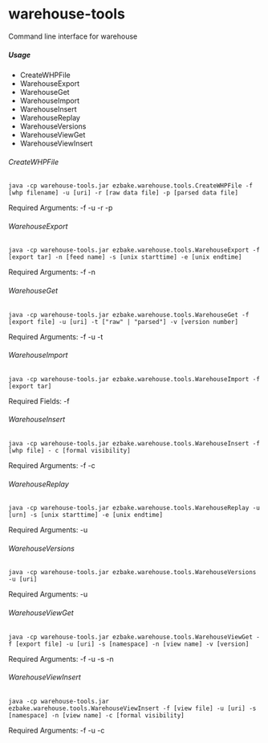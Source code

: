 warehouse-tools
======

Command line interface for warehouse

##### Usage #####
- CreateWHPFile
- WarehouseExport
- WarehouseGet
- WarehouseImport
- WarehouseInsert
- WarehouseReplay
- WarehouseVersions
- WarehouseViewGet
- WarehouseViewInsert

###### CreateWHPFile ######
```java -cp warehouse-tools.jar ezbake.warehouse.tools.CreateWHPFile -f [whp filename] -u [uri] -r [raw data file] -p [parsed data file]```
 
Required Arguments:
-f 
-u
-r
-p
 
###### WarehouseExport ######
```java -cp warehouse-tools.jar ezbake.warehouse.tools.WarehouseExport -f [export tar] -n [feed name] -s [unix starttime] -e [unix endtime]```

Required Arguments:
-f 
-n
 
###### WarehouseGet ######
```java -cp warehouse-tools.jar ezbake.warehouse.tools.WarehouseGet -f [export file] -u [uri] -t ["raw" | "parsed"] -v [version number]```
 
Required Arguments:
-f 
-u
-t

###### WarehouseImport ######
```java -cp warehouse-tools.jar ezbake.warehouse.tools.WarehouseImport -f [export tar]```
 
Required Fields:
-f 

###### WarehouseInsert ######
```java -cp warehouse-tools.jar ezbake.warehouse.tools.WarehouseInsert -f [whp file] - c [formal visibility]```
 
Required Arguments:
-f 
-c

###### WarehouseReplay ######
```java -cp warehouse-tools.jar ezbake.warehouse.tools.WarehouseReplay -u [urn] -s [unix starttime] -e [unix endtime]```

Required Arguments:
-u
 
###### WarehouseVersions ######
```java -cp warehouse-tools.jar ezbake.warehouse.tools.WarehouseVersions -u [uri]```

Required Arguments:
-u

###### WarehouseViewGet ######
 ```java -cp warehouse-tools.jar ezbake.warehouse.tools.WarehouseViewGet -f [export file] -u [uri] -s [namespace] -n [view name] -v [version]```

Required Arguments:
-f
-u
-s
-n

###### WarehouseViewInsert ######
 ```java -cp warehouse-tools.jar ezbake.warehouse.tools.WarehouseViewInsert -f [view file] -u [uri] -s [namespace] -n [view name] -c [formal visibility]```

Required Arguments:
-f
-u
-c
  
